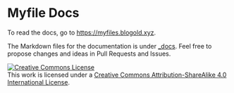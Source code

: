# Myfile Docs

To read the docs, go to https://myfiles.blogold.xyz.

The Markdown files for the documentation is under [_docs](https://github.com/bleonard252/myfiles/tree/master/_docs). Feel free to propose changes and ideas in Pull Requests and Issues.

<a rel="license" href="http://creativecommons.org/licenses/by-sa/4.0/"><img alt="Creative Commons License" style="border-width:0" src="https://i.creativecommons.org/l/by-sa/4.0/88x31.png" /></a><br />This work is licensed under a <a rel="license" href="http://creativecommons.org/licenses/by-sa/4.0/">Creative Commons Attribution-ShareAlike 4.0 International License</a>.